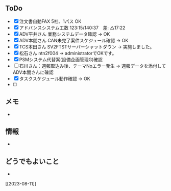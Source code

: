 ## ToDo
- [x] 注文書自動FAX 5社、1パス OK
- [x] アドバンスシステム工数 123:15/140:37　差: △17:22
- [x] ADV平井さん 業務システムデータ確認 → OK
- [x] ADV本間さん CAN未完了案件スケジュール確認 → OK
- [x] TCS本田さん SV2FTSTサーバーシャットダウン → 実施しました。
- [x] 松石さん ntn2f004 → administratorでOKです。
- [x] PSMシステム代替案(設備企画管理G)確認
- [ ] 石川さん：週報取込み後、テーマNoエラー発生 → 週報データを添付してADV本間さんに確認
- [x] タスクスケジュール動作確認 → OK
- [ ] 


## メモ
- 


## 情報
- 


## どうでもよいこと
- 


[[2023-08-11]]

